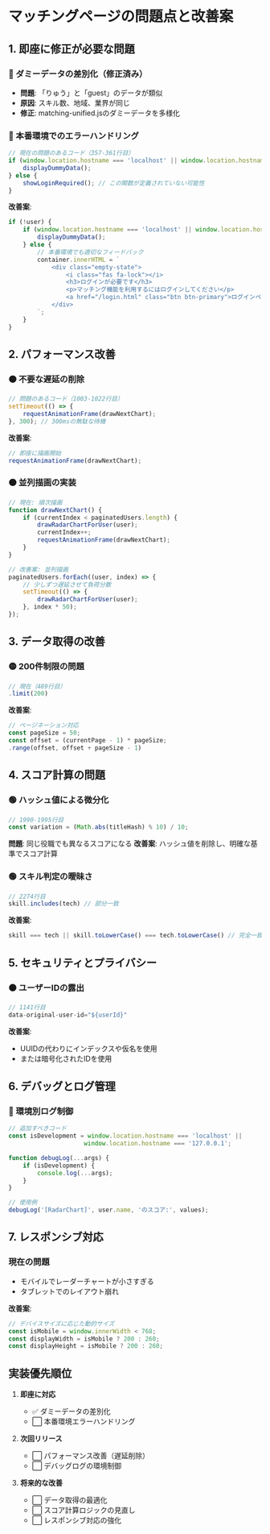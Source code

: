 # マッチングページの問題点と改善案

## 1. 即座に修正が必要な問題

### 🔴 ダミーデータの差別化（修正済み）
- **問題**: 「りゅう」と「guest」のデータが類似
- **原因**: スキル数、地域、業界が同じ
- **修正**: matching-unified.jsのダミーデータを多様化

### 🔴 本番環境でのエラーハンドリング
```javascript
// 現在の問題のあるコード（357-361行目）
if (window.location.hostname === 'localhost' || window.location.hostname === '127.0.0.1') {
    displayDummyData();
} else {
    showLoginRequired(); // この関数が定義されていない可能性
}
```

**改善案**:
```javascript
if (!user) {
    if (window.location.hostname === 'localhost' || window.location.hostname === '127.0.0.1') {
        displayDummyData();
    } else {
        // 本番環境でも適切なフィードバック
        container.innerHTML = `
            <div class="empty-state">
                <i class="fas fa-lock"></i>
                <h3>ログインが必要です</h3>
                <p>マッチング機能を利用するにはログインしてください</p>
                <a href="/login.html" class="btn btn-primary">ログインページへ</a>
            </div>
        `;
    }
}
```

## 2. パフォーマンス改善

### 🟠 不要な遅延の削除
```javascript
// 問題のあるコード（1003-1022行目）
setTimeout(() => {
    requestAnimationFrame(drawNextChart);
}, 300); // 300msの無駄な待機
```

**改善案**:
```javascript
// 即座に描画開始
requestAnimationFrame(drawNextChart);
```

### 🟠 並列描画の実装
```javascript
// 現在: 順次描画
function drawNextChart() {
    if (currentIndex < paginatedUsers.length) {
        drawRadarChartForUser(user);
        currentIndex++;
        requestAnimationFrame(drawNextChart);
    }
}

// 改善案: 並列描画
paginatedUsers.forEach((user, index) => {
    // 少しずつ遅延させて負荷分散
    setTimeout(() => {
        drawRadarChartForUser(user);
    }, index * 50);
});
```

## 3. データ取得の改善

### 🟡 200件制限の問題
```javascript
// 現在（489行目）
.limit(200)
```

**改善案**:
```javascript
// ページネーション対応
const pageSize = 50;
const offset = (currentPage - 1) * pageSize;
.range(offset, offset + pageSize - 1)
```

## 4. スコア計算の問題

### 🟢 ハッシュ値による微分化
```javascript
// 1990-1995行目
const variation = (Math.abs(titleHash) % 10) / 10;
```
**問題**: 同じ役職でも異なるスコアになる
**改善案**: ハッシュ値を削除し、明確な基準でスコア計算

### 🟢 スキル判定の曖昧さ
```javascript
// 2274行目
skill.includes(tech) // 部分一致
```
**改善案**:
```javascript
skill === tech || skill.toLowerCase() === tech.toLowerCase() // 完全一致
```

## 5. セキュリティとプライバシー

### ⚫ ユーザーIDの露出
```javascript
// 1141行目
data-original-user-id="${userId}"
```
**改善案**: 
- UUIDの代わりにインデックスや仮名を使用
- または暗号化されたIDを使用

## 6. デバッグとログ管理

### 🔵 環境別ログ制御
```javascript
// 追加すべきコード
const isDevelopment = window.location.hostname === 'localhost' || 
                     window.location.hostname === '127.0.0.1';

function debugLog(...args) {
    if (isDevelopment) {
        console.log(...args);
    }
}

// 使用例
debugLog('[RadarChart]', user.name, 'のスコア:', values);
```

## 7. レスポンシブ対応

### 現在の問題
- モバイルでレーダーチャートが小さすぎる
- タブレットでのレイアウト崩れ

**改善案**:
```javascript
// デバイスサイズに応じた動的サイズ
const isMobile = window.innerWidth < 768;
const displayWidth = isMobile ? 200 : 260;
const displayHeight = isMobile ? 200 : 260;
```

## 実装優先順位

1. **即座に対応**
   - ✅ ダミーデータの差別化
   - ⬜ 本番環境エラーハンドリング
   
2. **次回リリース**
   - ⬜ パフォーマンス改善（遅延削除）
   - ⬜ デバッグログの環境制御
   
3. **将来的な改善**
   - ⬜ データ取得の最適化
   - ⬜ スコア計算ロジックの見直し
   - ⬜ レスポンシブ対応の強化